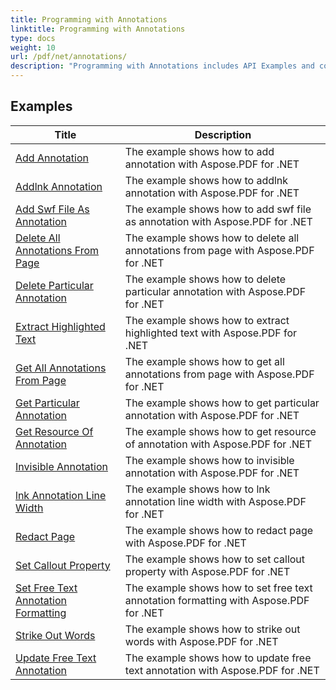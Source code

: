 ```yaml
---
title: Programming with Annotations
linktitle: Programming with Annotations
type: docs
weight: 10
url: /pdf/net/annotations/
description: "Programming with Annotations includes API Examples and code-snippets of Aspose.PDF for .NET that includes adding annotation, deleting annotation, getting annotation info, and many more."
---
```


## Examples
| Title | Description |
| --- | --- | 
| [Add Annotation](./addannotation/) | The example shows how to add annotation with Aspose.PDF for .NET |  
| [Addlnk Annotation](./addlnkannotation/) | The example shows how to addlnk annotation with Aspose.PDF for .NET |  
| [Add Swf File As Annotation](./addswffileasannotation/) | The example shows how to add swf file as annotation with Aspose.PDF for .NET |  
| [Delete All Annotations From Page](./deleteallannotationsfrompage/) | The example shows how to delete all annotations from page with Aspose.PDF for .NET |  
| [Delete Particular Annotation](./deleteparticularannotation/) | The example shows how to delete particular annotation with Aspose.PDF for .NET |  
| [Extract Highlighted Text](./extracthighlightedtext/) | The example shows how to extract highlighted text with Aspose.PDF for .NET |  
| [Get All Annotations From Page](./getallannotationsfrompage/) | The example shows how to get all annotations from page with Aspose.PDF for .NET |  
| [Get Particular Annotation](./getparticularannotation/) | The example shows how to get particular annotation with Aspose.PDF for .NET |  
| [Get Resource Of Annotation](./getresourceofannotation/) | The example shows how to get resource of annotation with Aspose.PDF for .NET |  
| [Invisible Annotation](./invisibleannotation/) | The example shows how to invisible annotation with Aspose.PDF for .NET |  
| [lnk Annotation Line Width](./lnkannotationlinewidth/) | The example shows how to lnk annotation line width with Aspose.PDF for .NET |  
| [Redact Page](./redactpage/) | The example shows how to redact page with Aspose.PDF for .NET |  
| [Set Callout Property](./setcalloutproperty/) | The example shows how to set callout property with Aspose.PDF for .NET |  
| [Set Free Text Annotation Formatting](./setfreetextannotationformatting/) | The example shows how to set free text annotation formatting with Aspose.PDF for .NET |  
| [Strike Out Words](./strikeoutwords/) | The example shows how to strike out words with Aspose.PDF for .NET |  
| [Update Free Text Annotation](./updatefreetextannotation/) | The example shows how to update free text annotation with Aspose.PDF for .NET |  
